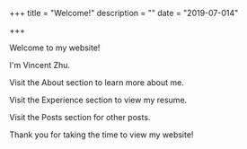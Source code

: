 +++
title = "Welcome!"
description = ""
date = "2019-07-014"

+++

Welcome to my website! 

I'm Vincent Zhu. 

Visit the About section to learn more about me.

Visit the Experience section to view my resume.

Visit the Posts section for other posts.

Thank you for taking the time to view my website!